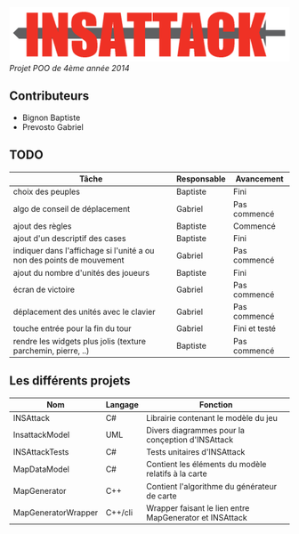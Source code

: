![# INSAttack](https://github.com/GPrev/Insattack/blob/master/Logo.png "Logo")
*Projet POO de 4ème année 2014*

## Contributeurs
- Bignon Baptiste
- Prevosto Gabriel
 
## TODO
| Tâche | Responsable | Avancement |
|---|---|---|
| choix des peuples | Baptiste | Fini |
| algo de conseil de déplacement | Gabriel | Pas commencé |
| ajout des règles | Baptiste | Commencé |
| ajout d'un descriptif des cases | Baptiste | Fini |
| indiquer dans l'affichage si l'unité a ou non des points de mouvement | Gabriel | Pas commencé |
| ajout du nombre d'unités des joueurs | Baptiste | Fini |
| écran de victoire | Gabriel | Pas commencé |
| déplacement des unités avec le clavier | Gabriel | Pas commencé |
| touche entrée pour la fin du tour | Gabriel | Fini et testé |
| rendre les widgets plus jolis (texture parchemin, pierre, ..) | Baptiste | Pas commencé |

## Les différents projets

| Nom | Langage | Fonction |
|---|---|---|
| INSAttack | C# |  Librairie contenant le modèle du jeu |
| InsattackModel | UML |  Divers diagrammes pour la conçeption d'INSAttack |
| INSAttackTests | C# |  Tests unitaires d'INSAttack |
| MapDataModel | C# |  Contient les éléments du modèle relatifs à la carte |
| MapGenerator | C++ |  Contient l'algorithme du générateur de carte |
| MapGeneratorWrapper | C++/cli |  Wrapper faisant le lien entre MapGenerator et INSAttack |
